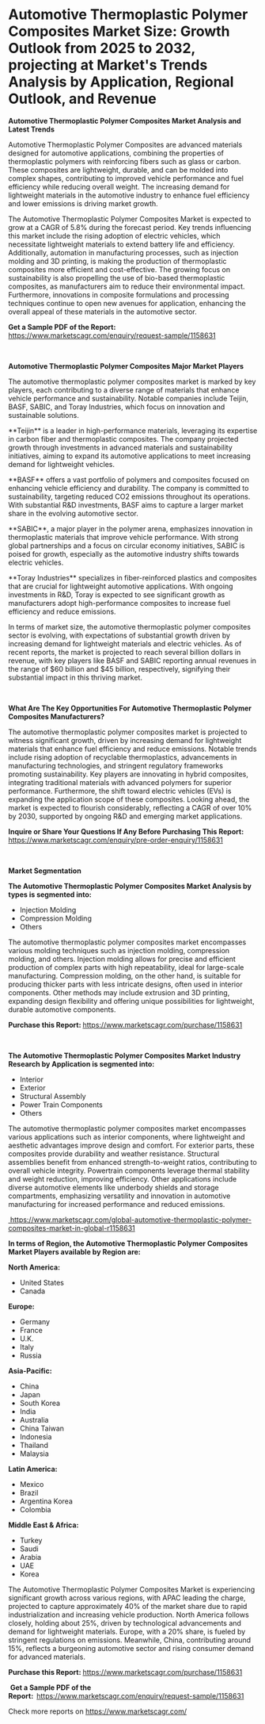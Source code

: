 <p><h1>Automotive Thermoplastic Polymer Composites Market Size: Growth Outlook from 2025 to 2032, projecting at Market's Trends Analysis by Application, Regional Outlook, and Revenue</h1></p><p><strong>Automotive Thermoplastic Polymer Composites Market Analysis and Latest Trends</strong></p>
<p><p>Automotive Thermoplastic Polymer Composites are advanced materials designed for automotive applications, combining the properties of thermoplastic polymers with reinforcing fibers such as glass or carbon. These composites are lightweight, durable, and can be molded into complex shapes, contributing to improved vehicle performance and fuel efficiency while reducing overall weight. The increasing demand for lightweight materials in the automotive industry to enhance fuel efficiency and lower emissions is driving market growth.</p><p>The Automotive Thermoplastic Polymer Composites Market is expected to grow at a CAGR of 5.8% during the forecast period. Key trends influencing this market include the rising adoption of electric vehicles, which necessitate lightweight materials to extend battery life and efficiency. Additionally, automation in manufacturing processes, such as injection molding and 3D printing, is making the production of thermoplastic composites more efficient and cost-effective. The growing focus on sustainability is also propelling the use of bio-based thermoplastic composites, as manufacturers aim to reduce their environmental impact. Furthermore, innovations in composite formulations and processing techniques continue to open new avenues for application, enhancing the overall appeal of these materials in the automotive sector.</p></p>
<p><strong>Get a Sample PDF of the Report:&nbsp;</strong> <a href="https://www.marketscagr.com/enquiry/request-sample/1158631?utm_campaign=3175&utm_medium=2&utm_source=Github&utm_content=ia&utm_term=22032025&utm_id=automotive-thermoplastic-polymer-composites">https://www.marketscagr.com/enquiry/request-sample/1158631</a></p>
<p>&nbsp;</p>
<p><strong>Automotive Thermoplastic Polymer Composites Major Market Players</strong></p>
<p><p>The automotive thermoplastic polymer composites market is marked by key players, each contributing to a diverse range of materials that enhance vehicle performance and sustainability. Notable companies include Teijin, BASF, SABIC, and Toray Industries, which focus on innovation and sustainable solutions.</p><p>**Teijin** is a leader in high-performance materials, leveraging its expertise in carbon fiber and thermoplastic composites. The company projected growth through investments in advanced materials and sustainability initiatives, aiming to expand its automotive applications to meet increasing demand for lightweight vehicles.</p><p>**BASF** offers a vast portfolio of polymers and composites focused on enhancing vehicle efficiency and durability. The company is committed to sustainability, targeting reduced CO2 emissions throughout its operations. With substantial R&D investments, BASF aims to capture a larger market share in the evolving automotive sector.</p><p>**SABIC**, a major player in the polymer arena, emphasizes innovation in thermoplastic materials that improve vehicle performance. With strong global partnerships and a focus on circular economy initiatives, SABIC is poised for growth, especially as the automotive industry shifts towards electric vehicles.</p><p>**Toray Industries** specializes in fiber-reinforced plastics and composites that are crucial for lightweight automotive applications. With ongoing investments in R&D, Toray is expected to see significant growth as manufacturers adopt high-performance composites to increase fuel efficiency and reduce emissions.</p><p>In terms of market size, the automotive thermoplastic polymer composites sector is evolving, with expectations of substantial growth driven by increasing demand for lightweight materials and electric vehicles. As of recent reports, the market is projected to reach several billion dollars in revenue, with key players like BASF and SABIC reporting annual revenues in the range of $60 billion and $45 billion, respectively, signifying their substantial impact in this thriving market.</p></p>
<p>&nbsp;</p>
<p><strong>What Are The Key Opportunities For Automotive Thermoplastic Polymer Composites Manufacturers?</strong></p>
<p><p>The automotive thermoplastic polymer composites market is projected to witness significant growth, driven by increasing demand for lightweight materials that enhance fuel efficiency and reduce emissions. Notable trends include rising adoption of recyclable thermoplastics, advancements in manufacturing technologies, and stringent regulatory frameworks promoting sustainability. Key players are innovating in hybrid composites, integrating traditional materials with advanced polymers for superior performance. Furthermore, the shift toward electric vehicles (EVs) is expanding the application scope of these composites. Looking ahead, the market is expected to flourish considerably, reflecting a CAGR of over 10% by 2030, supported by ongoing R&D and emerging market applications.</p></p>
<p><strong>Inquire or Share Your Questions If Any Before Purchasing This Report:</strong> <a href="https://www.marketscagr.com/enquiry/pre-order-enquiry/1158631?utm_campaign=3175&utm_medium=2&utm_source=Github&utm_content=ia&utm_term=22032025&utm_id=automotive-thermoplastic-polymer-composites">https://www.marketscagr.com/enquiry/pre-order-enquiry/1158631</a></p>
<p>&nbsp;</p>
<p><strong>Market Segmentation</strong></p>
<p><strong>The Automotive Thermoplastic Polymer Composites Market Analysis by types is segmented into:</strong></p>
<p><ul><li>Injection Molding</li><li>Compression Molding</li><li>Others</li></ul></p>
<p><p>The automotive thermoplastic polymer composites market encompasses various molding techniques such as injection molding, compression molding, and others. Injection molding allows for precise and efficient production of complex parts with high repeatability, ideal for large-scale manufacturing. Compression molding, on the other hand, is suitable for producing thicker parts with less intricate designs, often used in interior components. Other methods may include extrusion and 3D printing, expanding design flexibility and offering unique possibilities for lightweight, durable automotive components.</p></p>
<p><strong>Purchase this Report:&nbsp;</strong><a href="https://www.marketscagr.com/purchase/1158631?utm_campaign=3175&utm_medium=2&utm_source=Github&utm_content=ia&utm_term=22032025&utm_id=automotive-thermoplastic-polymer-composites">https://www.marketscagr.com/purchase/1158631</a></p>
<p>&nbsp;</p>
<p><strong>The Automotive Thermoplastic Polymer Composites Market Industry Research by Application is segmented into:</strong></p>
<p><ul><li>Interior</li><li>Exterior</li><li>Structural Assembly</li><li>Power Train Components</li><li>Others</li></ul></p>
<p><p>The automotive thermoplastic polymer composites market encompasses various applications such as interior components, where lightweight and aesthetic advantages improve design and comfort. For exterior parts, these composites provide durability and weather resistance. Structural assemblies benefit from enhanced strength-to-weight ratios, contributing to overall vehicle integrity. Powertrain components leverage thermal stability and weight reduction, improving efficiency. Other applications include diverse automotive elements like underbody shields and storage compartments, emphasizing versatility and innovation in automotive manufacturing for increased performance and reduced emissions.</p></p>
<p><a href="https://www.marketscagr.com/global-automotive-thermoplastic-polymer-composites-market-in-global-r1158631?utm_campaign=3175&utm_medium=2&utm_source=Github&utm_content=ia&utm_term=22032025&utm_id=automotive-thermoplastic-polymer-composites">&nbsp;https://www.marketscagr.com/global-automotive-thermoplastic-polymer-composites-market-in-global-r1158631</a></p>
<p><strong>In terms of Region, the Automotive Thermoplastic Polymer Composites Market Players available by Region are:</strong></p>
<p>
    <p> <strong> North America: </strong>
        <ul>
            <li>United States</li>
            <li>Canada</li>
        </ul>
        </p> 
    <p> <strong> Europe: </strong>
        <ul>
            <li>Germany</li>
            <li>France</li>
            <li>U.K.</li>
            <li>Italy</li>
            <li>Russia</li>
        </ul>
        </p> 
    <p> <strong> Asia-Pacific: </strong>
        <ul>
            <li>China</li>
            <li>Japan</li>
            <li>South Korea</li>
            <li>India</li>
            <li>Australia</li>
            <li>China Taiwan</li>
            <li>Indonesia</li>
            <li>Thailand</li>
            <li>Malaysia</li>
        </ul>
        </p> 
    <p> <strong> Latin America: </strong>
        <ul>
            <li>Mexico</li>
            <li>Brazil</li>
            <li>Argentina Korea</li>
            <li>Colombia</li>
        </ul>
        </p> 
    <p> <strong> Middle East & Africa: </strong>
        <ul>
            <li>Turkey</li>
            <li>Saudi</li>
            <li>Arabia</li>
            <li>UAE</li>
            <li>Korea</li>
        </ul>
    </p>
    </p>
<p><p>The Automotive Thermoplastic Polymer Composites Market is experiencing significant growth across various regions, with APAC leading the charge, projected to capture approximately 40% of the market share due to rapid industrialization and increasing vehicle production. North America follows closely, holding about 25%, driven by technological advancements and demand for lightweight materials. Europe, with a 20% share, is fueled by stringent regulations on emissions. Meanwhile, China, contributing around 15%, reflects a burgeoning automotive sector and rising consumer demand for advanced materials.</p></p>
<p><strong>Purchase this Report: </strong><a href="https://www.marketscagr.com/purchase/1158631?utm_campaign=3175&utm_medium=2&utm_source=Github&utm_content=ia&utm_term=22032025&utm_id=automotive-thermoplastic-polymer-composites">https://www.marketscagr.com/purchase/1158631</a></p>
<p>&nbsp;<strong>Get a Sample PDF of the Report:&nbsp;&nbsp;</strong><a href="https://www.marketscagr.com/enquiry/request-sample/1158631?utm_campaign=3175&utm_medium=2&utm_source=Github&utm_content=ia&utm_term=22032025&utm_id=automotive-thermoplastic-polymer-composites">https://www.marketscagr.com/enquiry/request-sample/1158631</a></p>
<p><strong></strong></p>
<p>Check more reports on <a href="https://www.marketscagr.com/?utm_campaign=3175&utm_medium=2&utm_source=Github&utm_content=ia&utm_term=22032025&utm_id=automotive-thermoplastic-polymer-composites">https://www.marketscagr.com/</a></p>